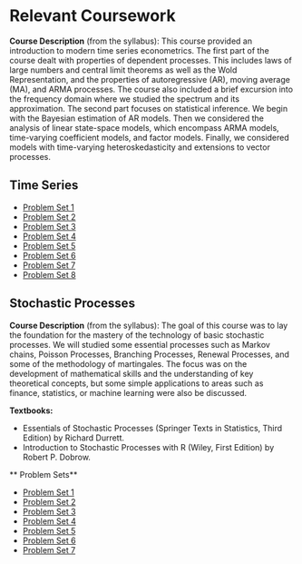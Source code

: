 # Relevant Coursework 


**Course Description** (from the syllabus):  This course provided an introduction to modern time series econometrics. The first part of the course dealt with properties of dependent processes. This includes laws of large numbers and central limit theorems as well as the Wold Representation, and the properties of autoregressive (AR), moving average (MA), and ARMA processes. The course also included a brief excursion into the frequency domain where we studied the spectrum and its approximation. The second part focuses on statistical inference. We begin with the Bayesian estimation of AR models. Then we considered the analysis of linear state-space models, which encompass ARMA models, time-varying coefficient models, and factor models. Finally, we considered models with time-varying heteroskedasticity and extensions to vector processes.

## Time Series 
* [Problem Set 1](https://github.com/danielmpfeffer/coursework/blob/master/time-series/ps1/ps1.pdf)
* [Problem Set 2](https://github.com/danielmpfeffer/coursework/blob/master/time-series/ps2/ps2.pdf)
* [Problem Set 3](https://github.com/danielmpfeffer/coursework/blob/master/time-series/ps3/ps3.pdf)
* [Problem Set 4](https://github.com/danielmpfeffer/coursework/blob/master/time-series/ps4/ps4.pdf)
* [Problem Set 5](https://github.com/danielmpfeffer/coursework/blob/master/time-series/ps5/ps5.pdf)
* [Problem Set 6](https://github.com/danielmpfeffer/coursework/blob/master/time-series/ps6/ps6.pdf)
* [Problem Set 7](https://github.com/danielmpfeffer/coursework/blob/master/time-series/ps7/ps7.pdf)
* [Problem Set 8](https://github.com/danielmpfeffer/coursework/blob/master/time-series/ps8/ps8.pdf)

## Stochastic Processes

**Course Description** (from the syllabus): The goal of this course was to lay the foundation for the mastery of the technology of basic stochastic processes. We will studied some essential processes such as Markov chains, Poisson Processes, Branching Processes, Renewal Processes, and some of the methodology of martingales. The focus was on the development of mathematical skills and the understanding of key theoretical concepts, but some simple applications to areas such as finance, statistics, or machine learning were also be discussed.

**Textbooks:** 
* Essentials of Stochastic Processes (Springer Texts in Statistics, Third Edition) by Richard Durrett.
*  Introduction to Stochastic Processes with R (Wiley, First Edition) by Robert P. Dobrow. 


** Problem Sets**
* [Problem Set 1](https://github.com/danielmpfeffer/coursework/blob/master/stochastic-processes/hw1/hw1.pdf)
* [Problem Set 2](https://github.com/danielmpfeffer/coursework/blob/master/stochastic-processes/hw2/hw2.pdf)
* [Problem Set 3](https://github.com/danielmpfeffer/coursework/blob/master/stochastic-processes/hw3/hw3.pdf)
* [Problem Set 4](https://github.com/danielmpfeffer/coursework/blob/master/stochastic-processes/hw4/hw4.pdf)
* [Problem Set 5](https://github.com/danielmpfeffer/coursework/blob/master/stochastic-processes/hw5/hw5.pdf)
* [Problem Set 6](https://github.com/danielmpfeffer/coursework/blob/master/stochastic-processes/hw6/hw6.pdf)
* [Problem Set 7](https://github.com/danielmpfeffer/coursework/blob/master/stochastic-processes/hw7/hw7.pdf)